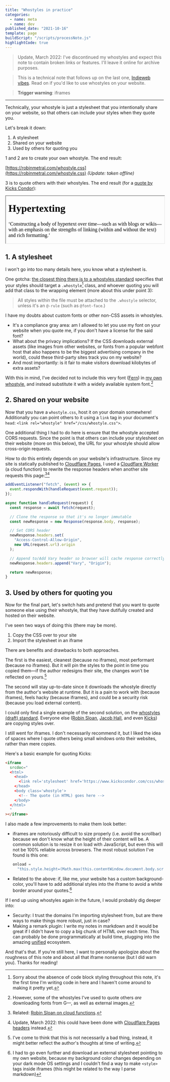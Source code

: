 ```yaml
---
title: "Whostyles in practice"
categories:
  - name: meta
  - name: dev
published_date: "2021-10-16"
template: page
buildScript: "/scripts/processNote.js"
highlightCode: true
---
```


> Update, March 2022: I've discontinued my whostyles and expect this note to contain broken links or features. I'll leave it online for archive purposes.

> This is a technical note that follows up on the last one, [Indieweb vibes](./indieweb-vibes). Read on if you'd like to use whostyles on your website.

> **Trigger warning**: iframes

---

Technically, your whostyle is just a stylesheet that you intentionally share on your website, so that others can include your styles when they quote you.

Let's break it down:

1. A stylesheet
2. Shared on your website
3. Used by others for quoting you

1 and 2 are to create your own whostyle. The end result:

[https://robinmetral.com/whostyle.css](https://robinmetral.com/whostyle.css) _(Update: taken offline)_

3 is to quote others with their whostyles. The end result (for a [quote by Kicks Condor](https://www.kickscondor.com/hypertexting/)):

<iframe
  width="100%"
  srcdoc="
  <html>
    <head>
      <link rel='stylesheet' href='https://www.kickscondor.com/css/whostyle.css' />
    </head>
    <body class='whostyle'>
      <h1>Hypertexting</h1>
      <p>‘Constructing a body of hypertext over time—such as with blogs or wikis—with an emphasis on the strengths of linking (within and without the text) and rich formatting.’</p>
    </body>
  </html>
  "
  onload="this.style.height=(Math.max(this.contentWindow.document.body.scrollHeight, this.contentWindow.document.documentElement.scrollHeight,this.contentWindow.document.body.offsetHeight, this.contentWindow.document.documentElement.offsetHeight,this.contentWindow.document.body.clientHeight, this.contentWindow.document.documentElement.clientHeight))+'px';"
></iframe>

## 1. A stylesheet

I won't go into too many details here, you know what a stylesheet is.

One gotcha: [the closest thing there is to a whostyles standard](https://www.kickscondor.com/whostyles/) specifies that your styles should target a `.whostyle`[^1] class, and whoever quoting you will add that class to the wrapping element (more about this under point 3):

> All styles within the file must be attached to the `.whostyle` selector, unless it's an `@-rule` (such as `@font-face`.)

I have my doubts about custom fonts or other non-CSS assets in whostyles.

- It's a compliance gray area: am I allowed to let you use my font on your website when you quote me, if you don't have a license for the said font?
- What about the privacy implications? If the CSS downloads external assets (like images from other websites, or fonts from a popular webfont host that also happens to be the biggest advertising company in the world), could these third-party sites track you on my website?
- And most importantly: is it fair to make visitors download kilobytes of extra assets?

With this in mind, I've decided not to include this very font ([Fern](https://djr.com/notes/junes-font-of-the-month-fern-text)) in [my own whostyle](https://robinmetral.com/whostyle.css), and instead substitute it with a widely available system font.[^2]

## 2. Shared on your website

Now that you have a `whostyle.css`, host it on your domain somewhere! Additionally you can point others to it using a `link` tag in your document's `head`: `<link rel="whostyle" href="/css/whostyle.css">`.

One additional thing I had to do here is ensure that the whostyle accepted CORS requests. Since the point is that others can include your stylesheet on their website (more on this below), the URL for your whostyle should allow cross-origin requests.

How to do this entirely depends on your website's infrastructure. Since my site is statically published to [Cloudflare Pages](https://pages.cloudflare.com/), I used a [Cloudflare Worker](https://workers.cloudflare.com/) (a cloud function) to rewrite the response headers when another site requests this page:[^3][^4]

```js
addEventListener("fetch", (event) => {
  event.respondWith(handleRequest(event.request));
});

async function handleRequest(request) {
  const response = await fetch(request);

  // Clone the response so that it's no longer immutable
  const newResponse = new Response(response.body, response);

  // Set CORS header
  newResponse.headers.set(
    "Access-Control-Allow-Origin",
    new URL(request.url).origin
  );

  // Append to/Add Vary header so browser will cache response correctly
  newResponse.headers.append("Vary", "Origin");

  return newResponse;
}
```

## 3. Used by others for quoting you

Now for the final part, let's switch hats and pretend that you want to quote someone else using their whostyle, that they have dutifully created and hosted on their website.

I've seen two ways of doing this (there may be more).

1. Copy the CSS over to your site
2. Import the stylesheet in an iframe

There are benefits and drawbacks to both approaches.

The first is the easiest, cleanest (because no iframes), most performant (because no iframes). But it will pin the styles to the point in time you copied them—if the author redesigns their site, the changes won't be reflected on yours.[^5]

The second will stay up-to-date since it downloads the whostyle directly from the author's website at runtime. But it is a pain to work with (because iframes), feels hacky (because iframes), and could be a security risk (because you load external content).

I could only find a single example of the second solution, on the [whostyles (draft) standard](https://www.kickscondor.com/whostyles/). Everyone else ([Robin Sloan](https://www.robinsloan.com/notes/whomst-styles/), [Jacob Hall](https://jacobhall.net/2021/08/horton-hears-a-whostyle/), and even [Kicks](https://www.kickscondor.com/one-year-of-maya.land/)) are copying styles over.

I still went for iframes. I don't necessarily recommend it, but I liked the idea of spaces where I quote others being small windows onto their websites, rather than mere copies.

Here's a basic example for quoting Kicks:

```html
<iframe
  srcdoc="
  <html>
    <head>
      <link rel='stylesheet' href='https://www.kickscondor.com/css/whostyle.css' />
    </head>
    <body class='whostyle'>
      <!-- The quote (in HTML) goes here -->
    </body>
  </html>
  "
></iframe>
```

I also made a few improvements to make them look better:

- iframes are notoriously difficult to size properly (i.e. avoid the scrollbar) because we don't know what the height of their content will be. A common solution is to resize it on load with JavaScript, but even this will not be 100% reliable across browsers. The most robust solution I've found is this one:
  ```js
  onload =
    "this.style.height=(Math.max(this.contentWindow.document.body.scrollHeight, this.contentWindow.document.documentElement.scrollHeight,this.contentWindow.document.body.offsetHeight, this.contentWindow.document.documentElement.offsetHeight,this.contentWindow.document.body.clientHeight, this.contentWindow.document.documentElement.clientHeight))+'px';";
  ```
- Related to the above: if, like me, your website has a custom background-color, you'll have to add additional styles into the iframe to avoid a white border around your quotes.[^6]

If I end up using whostyles again in the future, I would probably dig deeper into:

- Security: I trust the domains I'm importing stylesheet from, but are there ways to make things more robust, just in case?
- Making a remark plugin: I write my notes in markdown and it would be great if I didn't have to copy a big chunk of HTML over each time. This can probably be done programmatically at build time, plugging into the amazing [unified](https://unifiedjs.com/) ecosystem.

And that's that. If you're still here, I want to personally apologize about the roughness of this note and about all that iframe nonsense (but I did warn you). Thanks for reading!

[^1]: Sorry about the absence of code block styling throughout this note, it's the first time I'm writing code in here and I haven't come around to making it pretty yet.
[^2]: However, some of the whostyles I've used to quote others _are_ downloading fonts from G—, as well as external images.
[^3]: Related: [Robin Sloan on cloud functions](https://society.robinsloan.com/archive/cloud-study/).
[^4]: Update, March 2022: this could have been done with [Cloudflare Pages headers](https://developers.cloudflare.com/pages/platform/headers/) instead.
[^5]: I've come to think that this is not necessarily a bad thing, instead, it might better reflect the author's thoughts at time of writing.
[^6]: I had to go even further and download an external stylesheet pointing to my own website, because my background color changes depending on your dark mode OS settings and I couldn't find a way to make `<style>` tags inside iframes (this might be related to the way I parse markdown)
